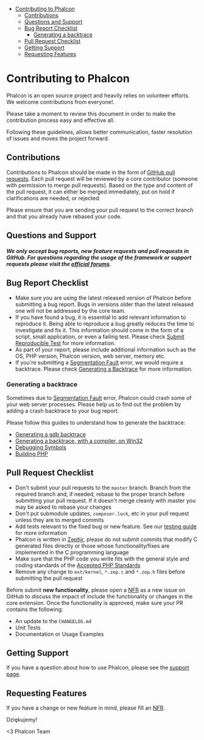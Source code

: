 <div class='article-menu'>
  <ul>
    <li>
      <a href="#contributing">Contributing to Phalcon</a> <ul>
        <li>
          <a href="#contributions">Contributions</a>
        </li>
        <li>
          <a href="#questions-and-support">Questions and Support</a>
        </li>
        <li>
          <a href="#bug-report-checklist">Bug Report Checklist</a> <ul>
            <li>
              <a href="#bug-report-generating-backtrace">Generating a backtrace</a>
            </li>
          </ul>
        </li>
        <li>
          <a href="#pull-request-checklist">Pull Request Checklist</a>
        </li>
        <li>
          <a href="#getting-support">Getting Support</a>
        </li>
        <li>
          <a href="#requesting-features">Requesting Features</a>
        </li>
      </ul>
    </li>
  </ul>
</div>

<a name='contributing'></a>

# Contributing to Phalcon

Phalcon is an open source project and heavily relies on volunteer efforts. We welcome contributions from everyone!.

Please take a moment to review this document in order to make the contribution process easy and effective all.

Following these guidelines, allows better communication, faster resolution of issues and moves the project forward.

<a name='contributions'></a>

## Contributions

Contributions to Phalcon should be made in the form of [GitHub pull requests](https://help.github.com/articles/using-pull-requests/). Each pull request will be reviewed by a core contributor (someone with permission to merge pull requests). Based on the type and content of the pull request, it can either be merged immediately, put on hold if clarifications are needed, or rejected.

Please ensure that you are sending your pull request to the correct branch and that you already have rebased your code.

<a name='questions-and-support'></a>

## Questions and Support

<h5 class='alert alert-warning'>We only accept bug reports, new feature requests and pull requests in GitHub. For questions regarding the usage of the framework or support requests please visit the <a href="https://phalcon.link/forum">official forums</a>.</h5>

<a name='bug-report-checklist'></a>

## Bug Report Checklist

- Make sure you are using the latest released version of Phalcon before submitting a bug report. Bugs in versions older than the latest released one will not be addressed by the core team.
- If you have found a bug, it is essential to add relevant information to reproduce it. Being able to reproduce a bug greatly reduces the time to investigate and fix it. This information should come in the form of a script, small application, or even a failing test. Please check [Submit Reproducible Test](https://github.com/phalcon/cphalcon/wiki/Submit-Reproducible-Test) for more information.
- As part of your report, please include additional information such as the OS, PHP version, Phalcon version, web server, memory etc.
- If you're submitting a [Segmentation Fault](https://en.wikipedia.org/wiki/Segmentation_fault) error, we would require a backtrace. Please check [Generating a Backtrace](#bug-report-generating-backtrace) for more information.

<a name='bug-report-generating-backtrace'></a>

### Generating a backtrace

Sometimes due to [Segmentation Fault](https://en.wikipedia.org/wiki/Segmentation_fault) error, Phalcon could crash some of your web server processes. Please help us to find out the problem by adding a crash backtrace to your bug report.

Please follow this guides to understand how to generate the backtrace:

- [Generating a gdb backtrace](https://bugs.php.net/bugs-generating-backtrace.php)
- [Generating a backtrace, with a compiler, on Win32](http://bugs.php.net/bugs-generating-backtrace-win32.php)
- [Debugging Symbols](https://github.com/oerdnj/deb.sury.org/wiki/Debugging-symbols)
- [Building PHP](http://www.phpinternalsbook.com/build_system/building_php.html)

<a name='pull-request-checklist'></a>

## Pull Request Checklist

- Don't submit your pull requests to the `master` branch. Branch from the required branch and, if needed, rebase to the proper branch before submitting your pull request. If it doesn't merge cleanly with master you may be asked to rebase your changes
- Don't put submodule updates, `composer.lock`, etc in your pull request unless they are to merged commits
- Add tests relevant to the fixed bug or new feature. See our [testing guide](https://github.com/phalcon/cphalcon/blob/master/tests/README.md) for more information
- Phalcon is written in [Zephir](https://zephir-lang.com/), please do not submit commits that modify C generated files directly or those whose functionality/fixes are implemented in the C programming language
- Make sure that the PHP code you write fits with the general style and coding standards of the [Accepted PHP Standards](http://www.php-fig.org/psr/)
- Remove any change to `ext/kernel`, `*.zep.c` and `*.zep.h` files before submitting the pull request

Before submit **new functionality**, please open a [NFR](/[[language]]/[[version]]/new-feature-request) as a new issue on GitHub to discuss the impact of include the functionality or changes in the core extension. Once the functionality is approved, make sure your PR contains the following:

- An update to the `CHANGELOG.md`
- Unit Tests
- Documentation or Usage Examples

<a name='getting-support'></a>

## Getting Support

If you have a question about how to use Phalcon, please see the [support page](https://phalconphp.com/support).

<a name='requesting-features'></a>

## Requesting Features

If you have a change or new feature in mind, please fill an [NFR](/[[language]]/[[version]]/new-feature-request).

Dziękujemy!

<3 Phalcon Team
